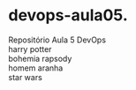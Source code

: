 # devops-aula05.
Repositório Aula 5 DevOps<br/>
harry potter <br/>
bohemia rapsody<br/>
homem aranha<br/>
star wars<br/>
